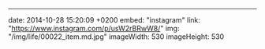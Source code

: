 ---
date: 2014-10-28 15:20:09 +0200
embed: "instagram"
link: "https://www.instagram.com/p/usW2rBRwW8/"
img: "/img/life/00022_item.md.jpg"
imageWidth: 530
imageHeight: 530
